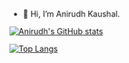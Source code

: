 - 👋 Hi, I’m Anirudh Kaushal.

[![Anirudh's GitHub stats](https://github-readme-stats.vercel.app/api?username=anirudhkaushal&theme=slateorange&show_icons=true)](https://github.com/anuraghazra/github-readme-stats)

[![Top Langs](https://github-readme-stats.vercel.app/api/top-langs/?username=anirudhkaushal&layout=compact&theme=slateorange)](https://github.com/anuraghazra/github-readme-stats)




<!---
anirudhkaushal/anirudhkaushal is a ✨ special ✨ repository because its `README.md` (this file) appears on your GitHub profile.
You can click the Preview link to take a look at your changes.
--->
